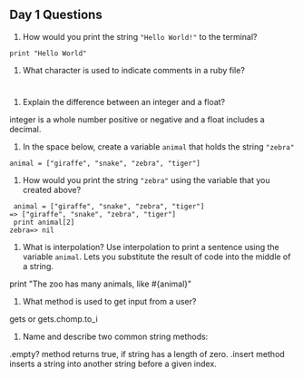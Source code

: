 ## Day 1 Questions

1. How would you print the string `"Hello World!"` to the terminal?
```
print "Hello World"
```
1. What character is used to indicate comments in a ruby file?

 #

1. Explain the difference between an integer and a float?

integer is a whole number positive or negative and a float includes a decimal.

1. In the space below, create a variable `animal` that holds the string `"zebra"`
```
animal = ["giraffe", "snake", "zebra", "tiger"]
```
1. How would you print the string `"zebra"` using the variable that you created above?
```
 animal = ["giraffe", "snake", "zebra", "tiger"]
=> ["giraffe", "snake", "zebra", "tiger"]
 print animal[2]
zebra=> nil
```
1. What is interpolation? Use interpolation to print a sentence using the variable `animal`.
Lets you substitute the result of code into the middle of a string.

  print "The zoo has many animals, like #{animal}"

1. What method is used to get input from a user?

gets or gets.chomp.to_i

1. Name and describe two common string methods:

.empty? method returns true, if string has a length of zero.
.insert method inserts a string into another string before a given index.
